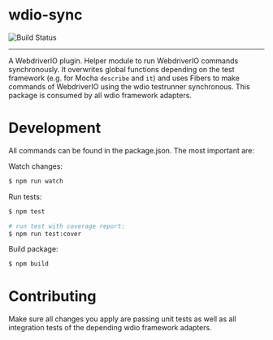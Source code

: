 wdio-sync
=========

![Build Status](https://travis-ci.org/webdriverio-boneyard/wdio-sync.svg?branch=master)

***

A WebdriverIO plugin. Helper module to run WebdriverIO commands synchronously. It overwrites global functions depending on the test framework (e.g. for Mocha `describe` and `it`) and uses Fibers to make commands of WebdriverIO using the wdio testrunner synchronous. This package is consumed by all wdio framework adapters.

# Development

All commands can be found in the package.json. The most important are:

Watch changes:

```sh
$ npm run watch
```

Run tests:

```sh
$ npm test

# run test with coverage report:
$ npm run test:cover
```

Build package:

```sh
$ npm build
```

# Contributing

Make sure all changes you apply are passing unit tests as well as all integration tests of the depending wdio framework adapters.
